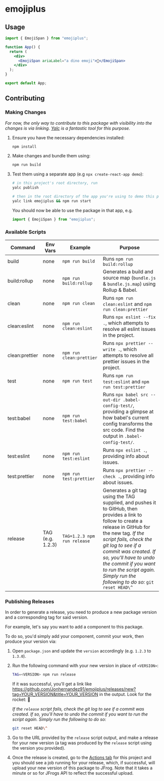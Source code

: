 # emojiplus

## Usage

```jsx
import { EmojiSpan } from "emojiplus";

function App() {
  return (
    <div>
      <EmojiSpan ariaLabel="a dino emoji">🦖</EmojiSpan>
    </div>
  );
}

export default App;
```

## Contributing

### Making Changes

_For now, the only way to contribute to this package with visibility into the changes is via linking. [Yalc](https://github.com/wclr/yalc) is a fantastic tool for this purpose._

1. Ensure you have the necessary dependencies installed:

   ```bash
   npm install
   ```

2. Make changes and bundle them using:

   ```bash
   npm run build
   ```

3. Test them using a separate app (e.g `npx create-react-app demo`):

   ```bash
   # in this project's root directory, run
   yalc publish

   # then in the root directory of the app you're using to demo this package, run:
   yalc link emojiplus && npm run start
   ```

   You should now be able to use the package in that app, e.g.

   ```jsx
   import { EmojiSpan } from "emojiplus";
   ```

### Available Scripts

| Command | Env Vars | Example | Purpose
| - | - | - | - |
| build | none | `npm run build` | Runs `npm run build:rollup` |
| build:rollup | none | `npm run build:rollup` | Generates a build and source map (`bundle.js` & `bundle.js.map`) using Rollup & Babel. |
| clean | none | `npm run clean` | Runs `npm run clean:eslint` and `npm run clean:prettier` |
| clean:eslint | none | `npm run clean:eslint` | Runs `npx eslint --fix .`, which attempts to resolve all eslint issues in the project. |
| clean:prettier | none | `npm run clean:prettier` | Runs `npx prettier --write .`, which attempts to resolve all prettier issues in the project. |
| test | none | `npm run test` | Runs `npm run test:eslint` and `npm run test:prettier` |
| test:babel | none | `npm run test:babel` | Runs `npx babel src --out-dir .babel-config-test/`, providing a glimpse at how babel's current config transforms the src code. Find the output in `.babel-config-test/`. |
| test:eslint | none | `npm run test:eslint` | Runs `npx eslint .`, providing info about issues. |
| test:prettier | none | `npm run test:prettier` | Runs `npx prettier --check .`, providing info about issues. |
| release | TAG (e.g. 1.2.3) | `TAG=1.2.3 npm run release` | Generates a git tag using the TAG supplied, and pushes it to GitHub, then provides a link to follow to create a release in GitHub for the new tag. *If the script fails, check the git log to see if a commit was created. If so, you'll have to undo the commit if you want to run the script again. Simply run the following to do so:*  `git reset HEAD\^` |


### Publishing Releases

In order to generate a release, you need to produce a new package version and a corresponding tag for said version.

For example, let's say you want to add a component to this package.

To do so, you'd simply add your component, commit your work, then produce your version via:

1. Open `package.json` and update the `version` accordingly (e.g. `1.2.3` to `1.3.0`).
2. Run the following command with your new version in place of `<VERSION>`:

   ```bash
   TAG=<VERSION> npm run release
   ```

   If it was successful, you'll get a link like https://github.com/Jonhernandez91/emojiplus/releases/new?tag=YOUR_VERSION&title=YOUR_VERSION in the output. Look for the rocket: 🚀

   _If the `release` script fails, check the git log to see if a commit was created. If so, you'll have to undo the commit if you want to run the script again. Simply run the following to do so:_

   ```bash
   git reset HEAD\^
   ```

3. Go to the URL provided by the `release` script output, and make a release for your new version (a tag was produced by the `release` script using the version you provided).

4. Once the release is created, go to the [Actions tab](https://github.com/Jonhernandez91/emojiplus/actions) for this project and you should see a job running for your release, which, if successful, will upload your new version of this package to JFrog. Note that it takes a minute or so for JFrogs API to reflect the successful upload.
